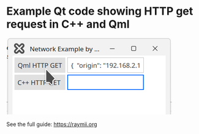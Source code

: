 # Example Qt code showing HTTP get request in C++ and Qml


![screenshot](Screenshot.png)

See the full guide: https://raymii.org